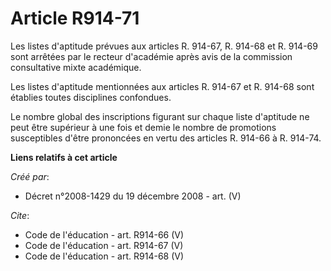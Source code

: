 # Article R914-71

Les listes d'aptitude prévues aux articles R. 914-67, R. 914-68 et R. 914-69 sont arrêtées par le recteur d'académie après
avis de la commission consultative mixte académique. 

Les listes d'aptitude mentionnées aux articles R. 914-67 et R. 914-68 sont établies toutes disciplines confondues. 

Le nombre global des inscriptions figurant sur chaque liste d'aptitude ne peut être supérieur à une fois et demie le nombre
de promotions susceptibles d'être prononcées en vertu des articles R. 914-66 à R. 914-74.

**Liens relatifs à cet article**

_Créé par_:

  - Décret n°2008-1429 du 19 décembre 2008 - art. (V)

_Cite_:

  - Code de l'éducation - art. R914-66 (V)
  - Code de l'éducation - art. R914-67 (V)
  - Code de l'éducation - art. R914-68 (V)
